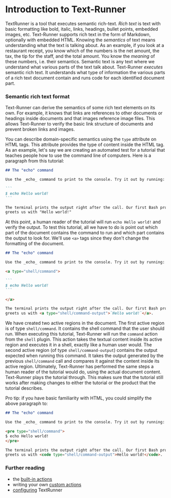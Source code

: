 # Introduction to Text-Runner

TextRunner is a tool that executes semantic rich-text. _Rich text_ is text with
basic formatting like bold, italic, links, headings, bullet points, embedded
images, etc. Text-Runner supports rich text in the form of Markdown, optionally
with embedded HTML. Knowing the _semantics_ of text means understanding what the
text is talking about. As an example, if you look at a restaurant receipt, you
know which of the numbers is the net amount, the tax, the tip for the staff, and
the total amount. You know the _meaning_ of these numbers, i.e. their semantics.
Semantic text is any text where we understand what various parts of the text
talk about. Text-Runner _executes_ semantic rich text. It understands what type
of information the various parts of a rich text document contain and runs code
for each identified document part.

### Semantic rich text format

Text-Runner can derive the semantics of some rich text elements on its own. For
example, it knows that links are references to other documents or headings
inside documents and that images reference image files. This allows Text-Runner
to verify the basic link structure of documents and prevent broken links and
images.

You can describe domain-specific semantics using the `type` attribute on HTML
tags. This attribute provides the type of content inside the HTML tag. As an
example, let's say we are creating an automated test for a tutorial that teaches
people how to use the command line of computers. Here is a paragraph from this
tutorial:

````markdown
## The "echo" command

Use the _echo_ command to print to the console. Try it out by running:

```
$ echo Hello world!
```

The terminal prints the output right after the call. Our first Bash program
greets us with "Hello world!"
````

At this point, a human reader of the tutorial will run `echo Hello world!` and
verify the output. To test this tutorial, all we have to do is point out which
part of the document contains the command to run and which part contains the
output to look for. We'll use `<a>` tags since they don't change the formatting
of the document.

<a type="extension/runnable-region">

````markdown
## The "echo" command

Use the _echo_ command to print to the console. Try it out by running:

<a type="shell/command">

```
$ echo Hello world!
```

</a>

The terminal prints the output right after the call. Our first Bash program
greets us with <a type="shell/command-output">`Hello world!`</a>.
````

</a>

We have created two active regions in the document. The first active region is
of type `shell/command`. It contains the shell command that the user should run.
When executing this tutorial, Text-Runner will run the `command` action from the
`shell` plugin. This action takes the textual content inside its active region
and executes it in a shell, exactly like a human user would. The second active
region (of type `shell/command-output`) contains the output expected when
running this command. It takes the output generated by the previous
`shell/command` call and compares it against the content inside its active
region. Ultimately, Text-Runner has performed the same steps a human reader of
the tutorial would do, using the actual document content. Text-Runner plays the
tutorial through. This makes sure that the tutorial still works after making
changes to either the tutorial or the product that the tutorial describes.

Pro tip: if you have basic familiarity with HTML, you could simplify the above
paragraph to:

<a type="extension/runnable-region">

```markdown
## The "echo" command

Use the _echo_ command to print to the console. Try it out by running:

<pre type="shell/command">
$ echo Hello world!
</pre>

The terminal prints the output right after the call. Our first Bash program
greets us with <code type="shell/command-output">Hello world!</code>.
```

</a>

### Further reading

- the [built-in actions](built-in-actions.md)
- writing your own [custom actions](user-defined-actions.md)
- [configuring](configuration.md) TextRunner
